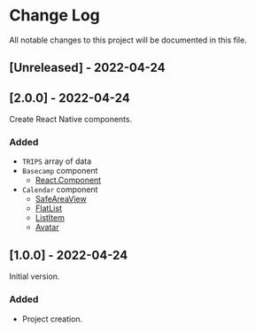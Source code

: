 
# Change Log
All notable changes to this project will be documented in this file.

## [Unreleased] - 2022-04-24



## [2.0.0] - 2022-04-24

Create React Native components.

### Added

- `TRIPS` array of data
- `Basecamp` component
    - [React.Component](https://reactjs.org/docs/react-component.html)
- `Calendar` component
    - [SafeAreaView](https://reactnative.dev/docs/safeareaview)
    - [FlatList](https://reactnative.dev/docs/flatlist)
    - [ListItem](https://reactnativeelements.com/docs/3.4.2/listitem)
    - [Avatar](https://reactnativeelements.com/docs/3.4.2/avatar)

## [1.0.0] - 2022-04-24

Initial version.

### Added

- Project creation.
